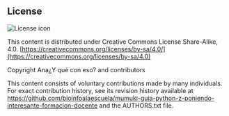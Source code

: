 ## License
![License icon](https://licensebuttons.net/l/by-sa/3.0/88x31.png)

This content is distributed under Creative Commons License Share-Alike, 4.0. [https://creativecommons.org/licenses/by-sa/4.0/](https://creativecommons.org/licenses/by-sa/4.0)

Copyright Ana¿Y qué con eso? and contributors

This content consists of voluntary contributions made by many
individuals. For exact contribution history, see its revision history
available at https://github.com/bioinfoalaescuela/mumuki-guia-python-z-poniendo-interesante-formacion-docente and the AUTHORS.txt file.

